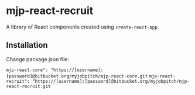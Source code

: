 # mjp-react-recruit
A library of React components created using `create-react-app`.

## Installation
Change package.json file:

`mjp-react-core": "https://[username]:[password]@bitbucket.org/myjobpitch/mjp-react-core.git`
`mjp-react-recruit": "https://[username]:[password]@bitbucket.org/myjobpitch/mjp-react-recruit.git`
